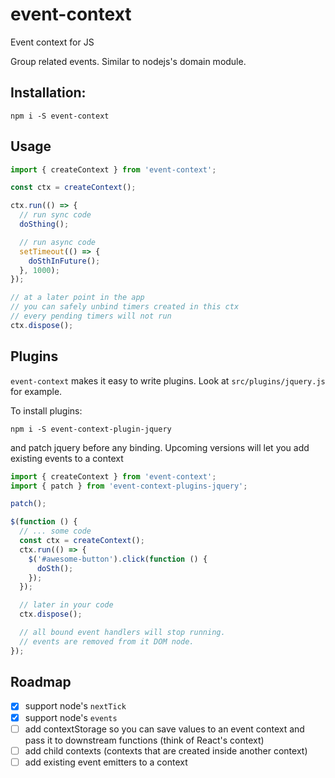 # event-context
Event context for JS

Group related events. Similar to nodejs's domain module.

## Installation:
```
npm i -S event-context
```

## Usage

```js
import { createContext } from 'event-context';

const ctx = createContext();

ctx.run(() => {
  // run sync code
  doSthing();

  // run async code
  setTimeout(() => {
    doSthInFuture();
  }, 1000);
});

// at a later point in the app
// you can safely unbind timers created in this ctx
// every pending timers will not run
ctx.dispose();
```

## Plugins

`event-context` makes it easy to write plugins. Look at `src/plugins/jquery.js` for example.

To install plugins:

```
npm i -S event-context-plugin-jquery
```

and patch jquery before any binding. Upcoming versions will let you add existing events to a context

```js
import { createContext } from 'event-context';
import { patch } from 'event-context-plugins-jquery';

patch();

$(function () {
  // ... some code
  const ctx = createContext();
  ctx.run(() => {
    $('#awesome-button').click(function () {
      doSth();
    });
  });

  // later in your code
  ctx.dispose();

  // all bound event handlers will stop running.
  // events are removed from it DOM node.
});

```

## Roadmap

- [x] support node's `nextTick`
- [x] support node's `events`
- [ ] add contextStorage so you can save values to an event context and pass it to downstream functions (think of React's context)
- [ ] add child contexts (contexts that are created inside another context)
- [ ] add existing event emitters to a context
